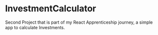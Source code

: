 # InvestmentCalculator
Second Project that is part of my React Apprenticeship journey, a simple app to calculate Investments. 
